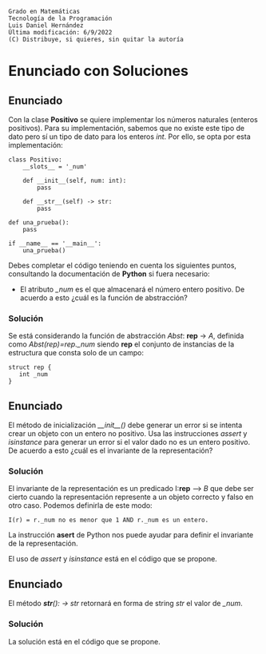```
Grado en Matemáticas
Tecnología de la Programación
Luis Daniel Hernández
Última modificación: 6/9/2022
(C) Distribuye, si quieres, sin quitar la autoría
```

# Enunciado con Soluciones


## Enunciado

Con la clase **Positivo** se quiere implementar los números naturales (enteros positivos). Para su implementación, 
sabemos que no existe este tipo de dato pero sí un tipo de dato para los enteros *int*. 
Por ello, se opta por esta implementación:

```
class Positivo:
    __slots__ = '_num'

    def __init__(self, num: int):
        pass

    def __str__(self) -> str:
        pass

def una_prueba():
    pass
          
if __name__ == '__main__':
    una_prueba()
```

Debes completar el código teniendo en cuenta los siguientes puntos, consultando la documentación de **Python** 
si fuera necesario:

* El atributo *_num* es el que almacenará el número entero positivo. De acuerdo a esto ¿cuál es la función de abstracción? 

### Solución

Se está considerando la función de abstracción _Abst_: **rep** -> *A*, definida como _Abst(rep)=rep.\_num_
siendo **rep** el conjunto de instancias de la estructura que consta solo de un campo:
```
struct rep {
   int _num
}
```

## Enunciado

El método de inicialización *\_\_init__()* debe generar un error si se intenta crear un objeto con un entero 
no positivo. Usa las instrucciones *assert* y *isinstance* para generar un error si el valor dado no es un 
entero positivo.  De acuerdo a esto ¿cuál es el invariante de la representación?

### Solución

El invariante de la representación es un predicado I:**rep** --> *B* que debe ser cierto cuando la 
representación represente a un objeto correcto y falso en otro caso. Podemos definirla de este modo:
```
I(r) = r._num no es menor que 1 AND r._num es un entero.
```

La instrucción **asert** de Python nos puede ayudar para definir el invariante de la representación.

El uso de *assert* y *isinstance* está en el código que se propone.

## Enunciado

El método *__str__(): -> str* retornará en forma de string *str* el valor de *_num*.

### Solución

La solución está en el código que se propone.

